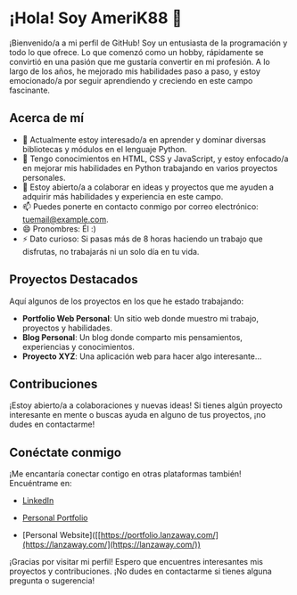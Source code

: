 # ¡Hola! Soy AmeriK88 👋

¡Bienvenido/a a mi perfil de GitHub! Soy un entusiasta de la programación y todo lo que ofrece. Lo que comenzó como un hobby, rápidamente se convirtió en una pasión que me gustaría convertir en mi profesión. A lo largo de los años, he mejorado mis habilidades paso a paso, y estoy emocionado/a por seguir aprendiendo y creciendo en este campo fascinante.

## Acerca de mí

- 👀 Actualmente estoy interesado/a en aprender y dominar diversas bibliotecas y módulos en el lenguaje Python.
- 🌱 Tengo conocimientos en HTML, CSS y JavaScript, y estoy enfocado/a en mejorar mis habilidades en Python trabajando en varios proyectos personales.
- 💞️ Estoy abierto/a a colaborar en ideas y proyectos que me ayuden a adquirir más habilidades y experiencia en este campo.
- 📫 Puedes ponerte en contacto conmigo por correo electrónico: [tuemail@example.com](mailto:tuemail@example.com).
- 😄 Pronombres: Él :)
- ⚡ Dato curioso: Si pasas más de 8 horas haciendo un trabajo que disfrutas, no trabajarás ni un solo día en tu vida.

## Proyectos Destacados

Aquí algunos de los proyectos en los que he estado trabajando:

- **Portfolio Web Personal**: Un sitio web donde muestro mi trabajo, proyectos y habilidades.
- **Blog Personal**: Un blog donde comparto mis pensamientos, experiencias y conocimientos.
- **Proyecto XYZ**: Una aplicación web para hacer algo interesante...

## Contribuciones

¡Estoy abierto/a a colaboraciones y nuevas ideas! Si tienes algún proyecto interesante en mente o buscas ayuda en alguno de tus proyectos, ¡no dudes en contactarme!

## Conéctate conmigo

¡Me encantaría conectar contigo en otras plataformas también! Encuéntrame en:

- [LinkedIn]([https://www.linkedin.com/in/tunombre](https://www.linkedin.com/in/jose-felix-gordo-casta%C3%B1o-dev-es/))

- [Personal Portfolio](https://portfolio.lanzaway.com/)

- [Personal Website]([[https://portfolio.lanzaway.com/](https://lanzaway.com/](https://lanzaway.com/))

¡Gracias por visitar mi perfil! Espero que encuentres interesantes mis proyectos y contribuciones. ¡No dudes en contactarme si tienes alguna pregunta o sugerencia!
